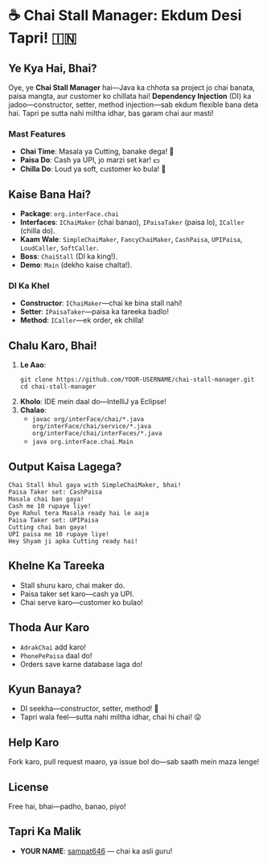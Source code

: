 # ☕ Chai Stall Manager: Ekdum Desi Tapri! 🇮🇳
## Ye Kya Hai, Bhai?
Oye, ye **Chai Stall Manager** hai—Java ka chhota sa project jo chai banata, paisa mangta, aur customer ko chillata hai! **Dependency Injection** (DI) ka jadoo—constructor, setter, method injection—sab ekdum flexible bana deta hai. Tapri pe sutta nahi miltha idhar, bas garam chai aur masti!

### Mast Features
- **Chai Time**: Masala ya Cutting, banake dega! 🍵
- **Paisa Do**: Cash ya UPI, jo marzi set kar! 💵
- **Chilla Do**: Loud ya soft, customer ko bula! 📢

## Kaise Bana Hai?
- **Package**: `org.interFace.chai`
- **Interfaces**: `IChaiMaker` (chai banao), `IPaisaTaker` (paisa lo), `ICaller` (chilla do).
- **Kaam Wale**: `SimpleChaiMaker`, `FancyChaiMaker`, `CashPaisa`, `UPIPaisa`, `LoudCaller`, `SoftCaller`.
- **Boss**: `ChaiStall` (DI ka king!).
- **Demo**: `Main` (dekho kaise chalta!).

### DI Ka Khel
- **Constructor**: `IChaiMaker`—chai ke bina stall nahi!
- **Setter**: `IPaisaTaker`—paisa ka tareeka badlo!
- **Method**: `ICaller`—ek order, ek chilla!

## Chalu Karo, Bhai!
1. **Le Aao**: 
   ```
   git clone https://github.com/YOUR-USERNAME/chai-stall-manager.git
   cd chai-stall-manager
   ```
2. **Kholo**: IDE mein daal do—IntelliJ ya Eclipse!
3. **Chalao**:
   - `javac org/interFace/chai/*.java org/interFace/chai/service/*.java org/interFace/chai/interFaces/*.java`
   - `java org.interFace.chai.Main`

## Output Kaisa Lagega?
```
Chai Stall khul gaya with SimpleChaiMaker, bhai!
Paisa Taker set: CashPaisa
Masala chai ban gaya!
Cash me 10 rupaye liye!
Oye Rahul tera Masala ready hai le aaja
Paisa Taker set: UPIPaisa
Cutting chai ban gaya!
UPI paisa me 10 rupaye liye!
Hey Shyam ji apka Cutting ready hai!
```

## Khelne Ka Tareeka
- Stall shuru karo, chai maker do.
- Paisa taker set karo—cash ya UPI.
- Chai serve karo—customer ko bulao!

## Thoda Aur Karo
- `AdrakChai` add karo!
- `PhonePePaisa` daal do!
- Orders save karne database laga do!

## Kyun Banaya?
- DI seekha—constructor, setter, method! 🎯
- Tapri wala feel—sutta nahi miltha idhar, chai hi chai! 😜

## Help Karo
Fork karo, pull request maaro, ya issue bol do—sab saath mein maza lenge!

## License
Free hai, bhai—padho, banao, piyo!

## Tapri Ka Malik
- **YOUR NAME**: [sampat646](https://github.com/sampat646) — chai ka asli guru!
